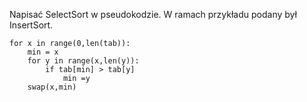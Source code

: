 Napisać SelectSort w pseudokodzie. W ramach przykładu podany był InsertSort.

```
for x in range(0,len(tab)):
	min = x
	for y in range(x,len(y)):
		if tab[min] > tab[y]
			min =y
	swap(x,min)
```
